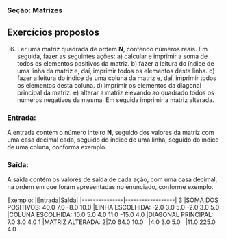 
### Seção: Matrizes
## Exercícios propostos



6) Ler uma matriz quadrada de ordem **N**, contendo números reais. Em seguida, fazer as seguintes ações:
a) calcular e imprimir a soma de todos os elementos positivos da matriz. 
b) fazer a leitura do índice de uma linha da matriz e, daí, imprimir todos os elementos desta linha. 
c) fazer a leitura do índice de uma coluna da matriz e, daí, imprimir todos os elementos desta coluna. 
d) imprimir os elementos da diagonal principal da matriz. 
e) alterar a matriz elevando ao quadrado todos os números negativos da mesma. Em seguida imprimir a matriz alterada.

### Entrada: 
A entrada contém o número inteiro **N**, seguido dos valores da matriz com uma casa decimal cada, seguido do índice de uma linha, seguido do índice de uma coluna, conforma exemplo.

### Saída:
A saída contém os valores de saída de cada ação, com uma casa decimal, na ordem em que foram apresentadas no enunciado, conforme exemplo.

Exemplo:
|Entrada|Saída|
|---------------|------------------|
3 |SOMA DOS POSITIVOS: 40.0
7.0 -8.0 10.0 |LINHA ESCOLHIDA: -2.0 3.0 5.0
-2.0 3.0 5.0 |COLUNA ESCOLHIDA: 10.0 5.0 4.0
11.0 -15.0 4.0 |DIAGONAL PRINCIPAL: 7.0 3.0 4.0
1 |MATRIZ ALTERADA:
2|7.0 64.0 10.0
&nbsp; |4.0 3.0 5.0
&nbsp; |11.0 225.0 4.0
